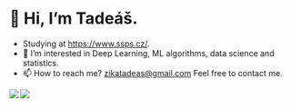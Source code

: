 # 👋 Hi, I’m Tadeáš.
- Studying at https://www.ssps.cz/.
- 👀 I’m interested in Deep Learning, ML algorithms, data science
and statistics.
- 📫 How to reach me? zikatadeas@gmail.com  Feel free to contact me.

<!---
Ztadeas/Ztadeas is a ✨ special ✨ repository because its `README.md` (this file) appears on your GitHub profile.
You can click the Preview link to take a look at your changes.
--->
<img align="left" src="https://github-readme-stats.vercel.app/api/?username=Ztadeas&show_icons=true&theme=radical&layout=compact" />

<img align="left" src="https://github-readme-stats.vercel.app/api/top-langs/?username=Ztadeas&layout=compact" />




